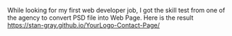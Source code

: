 While looking for my first web developer job, I got the skill test from one of the agency to convert PSD file into Web Page. Here is the result https://stan-gray.github.io/YourLogo-Contact-Page/
